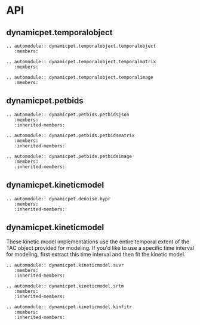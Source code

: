 # API

## dynamicpet.temporalobject

```{eval-rst}
.. automodule:: dynamicpet.temporalobject.temporalobject
   :members:
```

```{eval-rst}
.. automodule:: dynamicpet.temporalobject.temporalmatrix
   :members:
```

```{eval-rst}
.. automodule:: dynamicpet.temporalobject.temporalimage
   :members:
```

## dynamicpet.petbids

```{eval-rst}
.. automodule:: dynamicpet.petbids.petbidsjson
   :members:
   :inherited-members:
```

```{eval-rst}
.. automodule:: dynamicpet.petbids.petbidsmatrix
   :members:
   :inherited-members:
```

```{eval-rst}
.. automodule:: dynamicpet.petbids.petbidsimage
   :members:
   :inherited-members:
```

## dynamicpet.kineticmodel

```{eval-rst}
.. automodule:: dynamicpet.denoise.hypr
   :members:
   :inherited-members:
```

## dynamicpet.kineticmodel

These kinetic model implementations use the entire temporal extent of the TAC object provided for modeling. If you'd like to use a specific time interval for
modeling, first extract this time interval and then fit the kinetic model.

```{eval-rst}
.. automodule:: dynamicpet.kineticmodel.suvr
   :members:
   :inherited-members:
```

```{eval-rst}
.. automodule:: dynamicpet.kineticmodel.srtm
   :members:
   :inherited-members:
```

```{eval-rst}
.. automodule:: dynamicpet.kineticmodel.kinfitr
   :members:
   :inherited-members:
```
